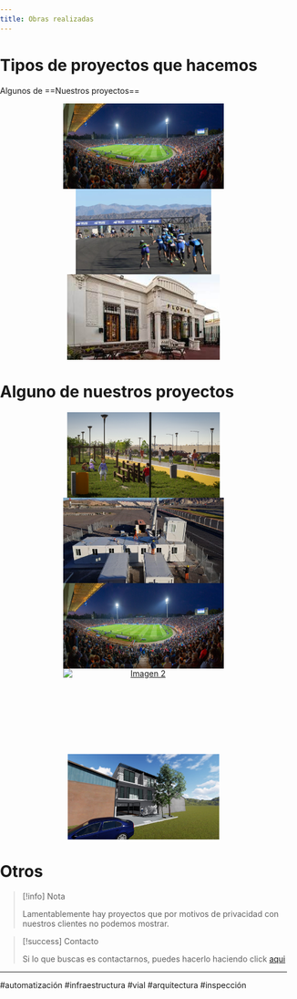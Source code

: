 ```yaml
---
title: Obras realizadas
---
```


<style>
  body {
    margin: 0;
    padding: 0;
  }
  .image-container {
    display: inline-block;
    height: 150px; /* Ajusta la altura según tus necesidades */
    width: calc(200px * 1.414); /* Relación A4 */
    overflow: hidden;
    margin: 5 10px; /* Espacio entre imágenes */
    vertical-align: top;
  }
  .image-container img {
    height: 100%;
    width: auto;
    display: block;
    border-radius: 10; /* Elimina cualquier borde redondeado */
    margin: 0;
    padding: 0;
  }

</style>

# Tipos de proyectos que hacemos

Algunos de ==Nuestros proyectos==

<p align="center">
  <a href="/tags/automatización" class="image-container">
    <img src="imagenes\Estadio_Malvinas.jpg" alt="Imagen 1" >
  </a>
  <a href="/tags/infraestructura" class="image-container">
    <img src="imagenes\Patin_Villicum.webp" alt="Imagen 2" />
  </a>
  <a href="/tags/construcción" class="image-container">
    <img src="imagenes\Flora Bistro.jpeg" alt="Imagen 3" />
  </a>
</p>

# Alguno de nuestros proyectos

<p align="center">
  <a href="/Otros/Canal---Benavidez" class="image-container">
    <img src="imagenes\Benavides_1.png" alt="Imagen 2" />
  </a>
    <a href="Otros/Autodromo-Villicum---Race-Control" class="image-container">
    <img src="imagenes\Race Control.jpg" alt="Imagen 1" >
  </a>
  <a href="A--CONSULTORA/02--Obras/04--Riego-estadio-Malvinas/Riego-estadio-mavinas-Argentinas" class="image-container">
    <img src="imagenes\Estadio_Malvinas.jpg" alt="Imagen 1" >
  </a>
  <a href="/A--CONSULTORA/02--Obras/17--Reparación-dique-Cauquenes/Dique-cauquenes" class="image-container">
    <img src="imagenes\Cauquenes.jpg" alt="Imagen 2" />
  </a>
  <a href="/Otros/Construccion-departamentos" class="image-container">
    <img src="imagenes\Departamento_4.jpg" alt="Imagen 2" />
  </a>
</p>

# Otros

> [!info] Nota
> 
> Lamentablemente hay proyectos que por motivos de privacidad con nuestros clientes no podemos mostrar.

> [!success] Contacto
> 
> Si lo que buscas es contactarnos, puedes hacerlo haciendo click [aqui](https://interaccionconsultora.com/page/13/)

---

#automatización #infraestructura #vial #arquitectura #inspección

